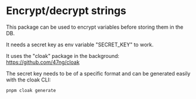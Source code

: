 # Encrypt/decrypt strings

This package can be used to encrypt variables before storing them in the DB.

It needs a secret key as env variable "SECRET_KEY" to work.

It uses the "cloak" package in the background: https://github.com/47ng/cloak

The secret key needs to be of a specific format and can be generated easily with the cloak CLI:

```
pnpm cloak generate
```
